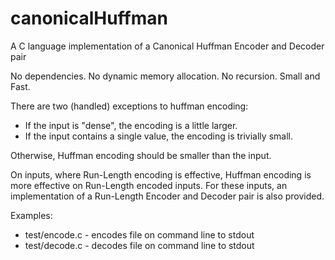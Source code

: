 # canonicalHuffman
A C language implementation of a Canonical Huffman Encoder and Decoder pair

No dependencies. No dynamic memory allocation. No recursion. Small and Fast.

There are two (handled) exceptions to huffman encoding:

* If the input is "dense", the encoding is a little larger.
* If the input contains a single value, the encoding is trivially small.

Otherwise, Huffman encoding should be smaller than the input.

On inputs, where Run-Length encoding is effective, Huffman encoding is more effective on Run-Length encoded inputs.
For these inputs, an implementation of a Run-Length Encoder and Decoder pair is also provided.

Examples:

* test/encode.c - encodes file on command line to stdout
* test/decode.c - decodes file on command line to stdout
